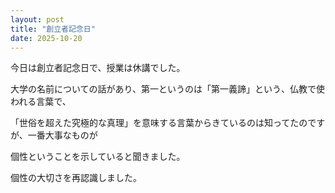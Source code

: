 ```yaml
---
layout: post
title: "創立者記念日"
date: 2025-10-20
---
```


今日は創立者記念日で、授業は休講でした。

大学の名前についての話があり、第一というのは「第一義諦」という、仏教で使われる言葉で、

「世俗を超えた究極的な真理」を意味する言葉からきているのは知ってたのですが、一番大事なものが

個性ということを示していると聞きました。

個性の大切さを再認識しました。



